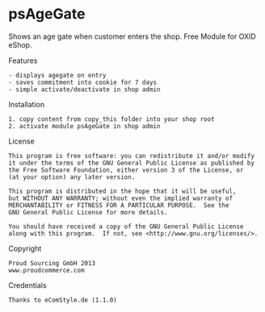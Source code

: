 psAgeGate
=========

Shows an age gate when customer enters the shop.
Free Module for OXID eShop.

Features

	- displays agegate on entry
	- saves commitment into cookie for 7 days
	- simple activate/deactivate in shop admin


Installation

	1. copy content from copy_this folder into your shop root
	2. activate module psAgeGate in shop admin


License

    This program is free software: you can redistribute it and/or modify
    it under the terms of the GNU General Public License as published by
    the Free Software Foundation, either version 3 of the License, or
    (at your option) any later version.

    This program is distributed in the hope that it will be useful,
    but WITHOUT ANY WARRANTY; without even the implied warranty of
    MERCHANTABILITY or FITNESS FOR A PARTICULAR PURPOSE.  See the
    GNU General Public License for more details.

    You should have received a copy of the GNU General Public License
    along with this program.  If not, see <http://www.gnu.org/licenses/>.
    

Copyright

	Proud Sourcing GmbH 2013
	www.proudcommerce.com


Credentials

	Thanks to eComStyle.de (1.1.0)